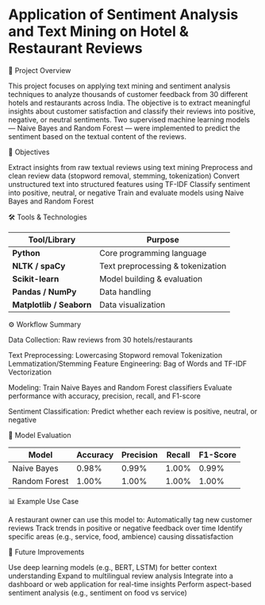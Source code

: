 # Application of Sentiment Analysis and Text Mining on Hotel & Restaurant Reviews

📌 Project Overview

This project focuses on applying text mining and sentiment analysis techniques to analyze thousands of customer feedback from 30 different hotels and restaurants across India. The objective is to extract meaningful insights about customer satisfaction and classify their reviews into positive, negative, or neutral sentiments.
Two supervised machine learning models — Naive Bayes and Random Forest — were implemented to predict the sentiment based on the textual content of the reviews.

🎯 Objectives

Extract insights from raw textual reviews using text mining
Preprocess and clean review data (stopword removal, stemming, tokenization)
Convert unstructured text into structured features using TF-IDF
Classify sentiment into positive, neutral, or negative
Train and evaluate models using Naive Bayes and Random Forest

🛠️ Tools & Technologies

| Tool/Library             | Purpose                           |
| ------------------------ | --------------------------------- |
| **Python**               | Core programming language         |
| **NLTK / spaCy**         | Text preprocessing & tokenization |
| **Scikit-learn**         | Model building & evaluation       |
| **Pandas / NumPy**       | Data handling                     |
| **Matplotlib / Seaborn** | Data visualization                |

⚙️ Workflow Summary

Data Collection: Raw reviews from 30 hotels/restaurants

Text Preprocessing:
Lowercasing
Stopword removal
Tokenization
Lemmatization/Stemming
Feature Engineering:
Bag of Words and TF-IDF Vectorization

Modeling:
Train Naive Bayes and Random Forest classifiers
Evaluate performance with accuracy, precision, recall, and F1-score

Sentiment Classification:
Predict whether each review is positive, neutral, or negative

🧠 Model Evaluation

| Model         | Accuracy | Precision | Recall | F1-Score |
| ------------- | -------- | --------- | ------ | -------- |
| Naive Bayes   | 0.98%    | 0.99%     | 1.00%  | 0.99%    |
| Random Forest | 1.00%    | 1.00%     | 1.00%  | 1.00%    |

📊 Example Use Case

A restaurant owner can use this model to:
Automatically tag new customer reviews
Track trends in positive or negative feedback over time
Identify specific areas (e.g., service, food, ambience) causing dissatisfaction

🚀 Future Improvements

Use deep learning models (e.g., BERT, LSTM) for better context understanding
Expand to multilingual review analysis
Integrate into a dashboard or web application for real-time insights
Perform aspect-based sentiment analysis (e.g., sentiment on food vs service)
